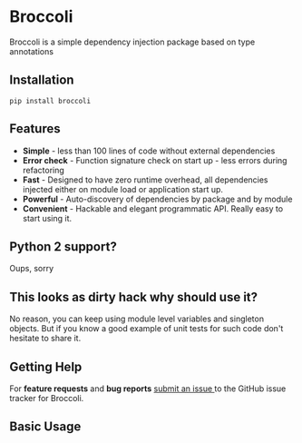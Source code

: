 # Broccoli

Broccoli is a simple dependency injection package based on type annotations

Installation
-----------
```shell
pip install broccoli

```

Features
--------
- **Simple** - less than 100 lines of code without external dependencies
- **Error check** - Function signature check on start up - less errors during refactoring
- **Fast** - Designed to have zero runtime overhead, all dependencies injected either on module load or application start up.
- **Powerful** - Auto-discovery of dependencies by package and by module
- **Convenient** - Hackable and elegant programmatic API. Really easy to start using it.


Python 2 support?
-----------------
Oups, sorry



This looks as dirty hack why should use it?
---------------------------------------------
No reason, you can keep using module level variables and singleton objects. But if you know a good example of unit tests for such code don't hesitate to share it.


Getting Help
------------

For **feature requests** and **bug reports** [submit an issue
](https://github.com/) to the GitHub issue tracker for
Broccoli.


Basic Usage
-----------
